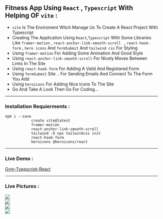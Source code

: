 ##  Fitness App Using `React` , `Typescript` With Helping OF `vite`  :
 + `vite` Is The Enviroment Witch Manage Us To Create A React Project With Typescript
 + Creating The Application Using `React`,`Typescript` With Some Libraries Like `framer-motion` , `react-anchor-link-smooth-scroll
` , `react-hook-form` , `hero icons` And `formSubmit` And `tailwind css` For Styling
 + Using `framer-motion` For Adding Some Animation And Good Style
 + Using `react-anchor-link-smooth-scroll` For Nicely Moves Between Links In The Site
 + Using `react-hook-form` For Adding A Vaild And Registared Form 
 + Using `formSubmit` Site .. For Sending Emails And Connect To The Form You Add
 + Using `heroicons` For Adding Nice Icons To The Site
 + Go And Take A Look Then Go For Coding...
 ---------------------------------------------------------------------------------------------------------------
 ### Installation Requierments :
 ```
 npm i --save 
             create vite@latest
             framer-motion
             react-anchor-link-smooth-scroll
             tailwind -D npx tailwindcss init
             react-hook-form
             heroicons @heroicons/react
   ``` 
  ---------------------------------------------------------------------------------------------------------------
 ### Live Demo : 
 [Gym-Typescript-React](https://ob-gym-typescript-react.onrender.com)
 
 ---------------------------------------------------------------------------------------------------------------
 ### Live Pictures :
 <div>
 <img src='https://user-images.githubusercontent.com/114960595/231020016-f7154eee-a656-4301-8137-be9ecf588b00.png' />
 <br />
 <img src='https://user-images.githubusercontent.com/114960595/231020034-7e88b583-350b-40e0-bbe0-c6bc645d4b28.png' />
  <br />
 <img src='https://user-images.githubusercontent.com/114960595/231020060-e5b7e2e5-a3c2-43f9-ab93-df521eb7732a.png' />
  <br />
 <img src='https://user-images.githubusercontent.com/114960595/231020078-e59c71aa-06b2-4139-9ebd-254f1243e030.png' />
  <br />
 </div>
